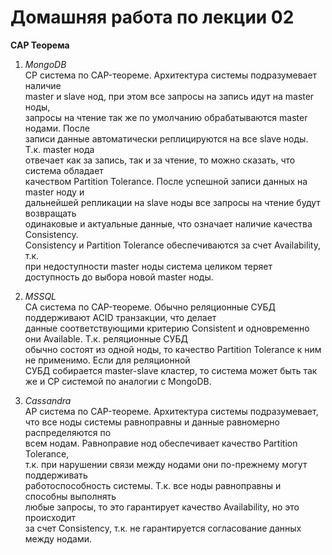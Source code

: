 # Домашняя работа по лекции 02

**CAP Теорема**

1. *MongoDB*  
CP система по CAP-теореме. Архитектура системы подразумевает наличие  
master и slave нод, при этом все запросы на запись идут на master ноды,  
запросы на чтение так же по умолчанию обрабатываются master нодами. После  
записи данные автоматически реплицируются на все slave ноды. Т.к. master нода  
отвечает как за запись, так и за чтение, то можно сказать, что система обладает  
качеством Partition Tolerance. После успешной записи данных на master ноду и  
дальнейшей репликации на slave ноды все запросы на чтение будут возвращать  
одинаковые и актуальные данные, что означает наличие качества Consistency.  
Consistency и Partition Tolerance обеспечиваются за счет Availability, т.к.  
при недоступности master ноды система целиком теряет доступность до выбора новой master ноды.

2. *MSSQL*  
CA система по CAP-теореме. Обычно реляционные СУБД поддерживают ACID транзакции, что делает  
данные соответствующими критерию Consistent и одновременно они Available. Т.к. реляционные СУБД  
обычно состоят из одной ноды, то качество Partition Tolerance к ним не применимо. Если для реляционной  
СУБД собирается master-slave кластер, то система может быть так же и CP системой по аналогии с MongoDB.


3. *Cassandra*  
AP система по CAP-теореме. Архитектура системы подразумевает,  
что все ноды системы равноправны и данные равномерно распределяются по  
всем нодам. Равноправие нод обеспечивает качество Partition Tolerance,  
т.к. при нарушении связи между нодами они по-прежнему могут поддерживать  
работоспособность системы. Т.к. все ноды равноправны и способны выполнять  
любые запросы, то это гарантирует качество Availability, но это происходит  
за счет Consistency, т.к. не гарантируется согласование данных между нодами.
